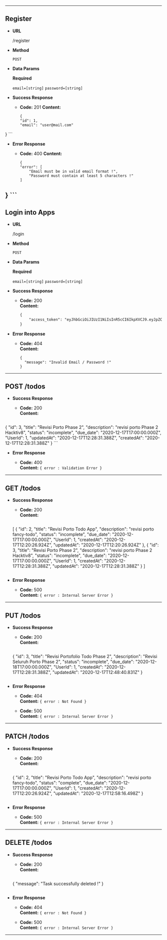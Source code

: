 ----

## Register

* **URL**

  /register

* **Method**

  `POST`

* **Data Params**

  **Required**

  `email=[string]`
  `password=[string]`

* **Success Response**

  * **Code:** 201
    **Content:**
    ```
    {
    "id": 1,
    "email": "user@mail.com"
}
    ```

* **Error Response**

  * **Code:** 400
    **Content:** 
    ```
    {
    "error": [
        "Email must be in valid email format !",
        "Password must contain at least 5 characters !"
    ]
}
    ```
----

## Login into Apps

* **URL**

  /login

* **Method**

  `POST`

* **Data Params**

  **Required**

  `email=[string]`
  `password=[string]`

* **Success Response**

  * **Code:** 200 <br />
    **Content:**
    ```md
    {
        "access_token": "eyJhbGciOiJIUzI1NiIsInR5cCI6IkpXVCJ9.eyJpZCI6MSwiZW1haWwiOiJ1c2VyQG1haWwuY29tIiwiaWF0IjoxNjA4MjA2ODA5fQ.rbysKJvVIdr0_99MU_x9Afvhq_odhFN_ohu8lpKDXQo"
    }
    ```

* **Error Response**

  * **Code:** 404 <br />
    **Content:** 
    ```
    {
      "message": "Invalid Email / Password !"
    }
    ```
----

## POST /todos

* **Success Response**

  * **Code:** 200 <br />
    **Content:**
    ```md
{
    "id": 3,
    "title": "Revisi Porto Phase 2",
    "description": "revisi porto Phase 2 Hacktiv8",
    "status": "incomplete",
    "due_date": "2020-12-17T17:00:00.000Z",
    "UserId": 1,
    "updatedAt": "2020-12-17T12:28:31.388Z",
    "createdAt": "2020-12-17T12:28:31.388Z"
}
    ```

* **Error Response**

  * **Code:** 400 <br />
    **Content:** `{ error : Validation Error }`

----

## GET /todos

* **Success Response**

  * **Code:** 200 <br />
    **Content:**
    ```md
  [
    {
        "id": 2,
        "title": "Revisi Porto Todo App",
        "description": "revisi porto fancy-todo",
        "status": "incomplete",
        "due_date": "2020-12-17T17:00:00.000Z",
        "UserId": 1,
        "createdAt": "2020-12-17T12:20:26.924Z",
        "updatedAt": "2020-12-17T12:20:26.924Z"
    },
    {
        "id": 3,
        "title": "Revisi Porto Phase 2",
        "description": "revisi porto Phase 2 Hacktiv8",
        "status": "incomplete",
        "due_date": "2020-12-17T17:00:00.000Z",
        "UserId": 1,
        "createdAt": "2020-12-17T12:28:31.388Z",
        "updatedAt": "2020-12-17T12:28:31.388Z"
    }
]
    ```

* **Error Response**

  * **Code:** 500 <br />
    **Content:** `{ error : Internal Server Error }`

----

## PUT /todos

* **Success Response**

  * **Code:** 200 <br />
    **Content:**
    ```md
  {
    "id": 3,
    "title": "Revisi Portofolio Todo Phase 2",
    "description": "Revisi Seluruh Porto Phase 2",
    "status": "incomplete",
    "due_date": "2020-12-18T17:00:00.000Z",
    "UserId": 1,
    "createdAt": "2020-12-17T12:28:31.388Z",
    "updatedAt": "2020-12-17T12:48:40.831Z"
  }
    ```

* **Error Response**

  * **Code:** 404 <br />
    **Content:** `{ error : Not Found }`

  * **Code:** 500 <br />
    **Content:** `{ error : Internal Server Error }`

----

## PATCH /todos

* **Success Response**

  * **Code:** 200 <br />
    **Content:**
    ```md
  {
    "id": 2,
    "title": "Revisi Porto Todo App",
    "description": "revisi porto fancy-todo",
    "status": "complete",
    "due_date": "2020-12-17T17:00:00.000Z",
    "UserId": 1,
    "createdAt": "2020-12-17T12:20:26.924Z",
    "updatedAt": "2020-12-17T12:58:16.498Z"
  }
    ```

* **Error Response**

  * **Code:** 500 <br />
    **Content:** `{ error : Internal Server Error }`

----

## DELETE /todos

* **Success Response**

  * **Code:** 200 <br />
    **Content:**
    ```md
  {
    "message": "Task successfully deleted !"
  }
    ```

* **Error Response**

  * **Code:** 404 <br />
    **Content:** `{ error : Not Found }`

  * **Code:** 500 <br />
    **Content:** `{ error : Internal Server Error }`

----